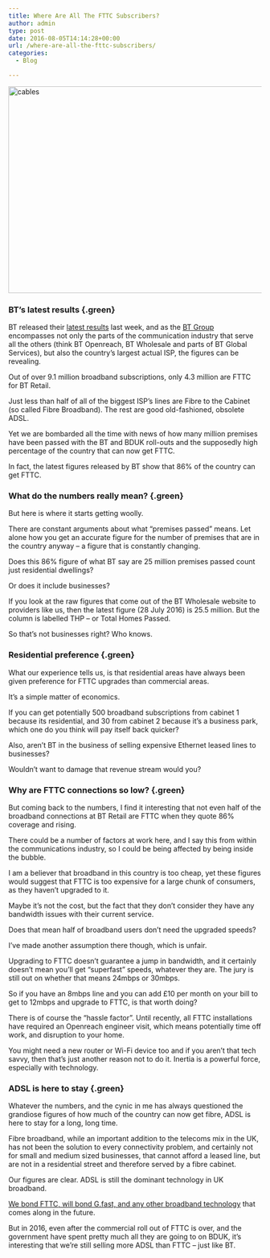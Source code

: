 ```yaml
---
title: Where Are All The FTTC Subscribers?
author: admin
type: post
date: 2016-08-05T14:14:28+00:00
url: /where-are-all-the-fttc-subscribers/
categories:
  - Blog

---
```

<a href="https://evolving.net.uk/wp-content/uploads/2016/08/cables.jpg" rel="attachment wp-att-3764"><img class="alignnone size-full wp-image-3764" src="https://evolving.net.uk/wp-content/uploads/2016/08/cables.jpg" alt="cables" width="890" height="411" srcset="http://evolving-networks.local/wp-content/uploads/2016/08/cables.jpg 890w, http://evolving-networks.local/wp-content/uploads/2016/08/cables-300x139.jpg 300w, http://evolving-networks.local/wp-content/uploads/2016/08/cables-768x355.jpg 768w" sizes="(max-width: 709px) 85vw, (max-width: 909px) 67vw, (max-width: 1362px) 62vw, 840px" /></a>

### BT&#8217;s latest results {.green}

<p class="biggerp">
  BT released their <a href="http://www.ispreview.co.uk/index.php/2016/07/uk-isp-bt-grows-9-12m-broadband-subs-4-26m-superfast-fibre-fttc.html">latest results</a> last week, and as the <a href="http://home.bt.com/">BT Group</a> encompasses not only the parts of the communication industry that serve all the others (think BT Openreach, BT Wholesale and parts of BT Global Services), but also the country’s largest actual ISP, the figures can be revealing.
</p>

<p class="biggerp">
  Out of over 9.1 million broadband subscriptions, only 4.3 million are FTTC for BT Retail.
</p>

<p class="biggerp">
  Just less than half of all of the biggest ISP’s lines are Fibre to the Cabinet (so called Fibre Broadband). The rest are good old-fashioned, obsolete ADSL.
</p>

<p class="biggerp">
  Yet we are bombarded all the time with news of how many million premises have been passed with the BT and BDUK roll-outs and the supposedly high percentage of the country that can now get FTTC.
</p>

<p class="biggerp">
  In fact, the latest figures released by BT show that 86% of the country can get FTTC.
</p>

### What do the numbers really mean? {.green}

<p class="biggerp">
  But here is where it starts getting woolly.
</p>

<p class="biggerp">
  There are constant arguments about what “premises passed” means. Let alone how you get an accurate figure for the number of premises that are in the country anyway – a figure that is constantly changing.
</p>

<p class="biggerp">
  Does this 86% figure of what BT say are 25 million premises passed count just residential dwellings?
</p>

<p class="biggerp">
  Or does it include businesses?
</p>

<p class="biggerp">
  If you look at the raw figures that come out of the BT Wholesale website to providers like us, then the latest figure (28 July 2016) is 25.5 million. But the column is labelled THP – or Total Homes Passed.
</p>

<p class="biggerp">
  So that’s not businesses right? Who knows.
</p>

### Residential preference {.green}

<p class="biggerp">
  What our experience tells us, is that residential areas have always been given preference for FTTC upgrades than commercial areas.
</p>

<p class="biggerp">
  It’s a simple matter of economics.
</p>

<p class="biggerp">
  If you can get potentially 500 broadband subscriptions from cabinet 1 because its residential, and 30 from cabinet 2 because it’s a business park, which one do you think will pay itself back quicker?
</p>

<p class="biggerp">
  Also, aren’t BT in the business of selling expensive Ethernet leased lines to businesses?
</p>

<p class="biggerp">
  Wouldn’t want to damage that revenue stream would you?
</p>

### Why are FTTC connections so low? {.green}

<p class="biggerp">
  But coming back to the numbers, I find it interesting that not even half of the broadband connections at BT Retail are FTTC when they quote 86% coverage and rising.
</p>

<p class="biggerp">
  There could be a number of factors at work here, and I say this from within the communications industry, so I could be being affected by being inside the bubble.
</p>

<p class="biggerp">
  I am a believer that broadband in this country is too cheap, yet these figures would suggest that FTTC is too expensive for a large chunk of consumers, as they haven’t upgraded to it.
</p>

<p class="biggerp">
  Maybe it’s not the cost, but the fact that they don’t consider they have any bandwidth issues with their current service.
</p>

<p class="biggerp">
  Does that mean half of broadband users don’t need the upgraded speeds?
</p>

<p class="biggerp">
  I’ve made another assumption there though, which is unfair.
</p>

<p class="biggerp">
  Upgrading to FTTC doesn’t guarantee a jump in bandwidth, and it certainly doesn’t mean you’ll get “superfast” speeds, whatever they are. The jury is still out on whether that means 24mbps or 30mbps.
</p>

<p class="biggerp">
  So if you have an 8mbps line and you can add £10 per month on your bill to get to 12mbps and upgrade to FTTC, is that worth doing?
</p>

<p class="biggerp">
  There is of course the “hassle factor”. Until recently, all FTTC installations have required an Openreach engineer visit, which means potentially time off work, and disruption to your home.
</p>

<p class="biggerp">
  You might need a new router or Wi-Fi device too and if you aren’t that tech savvy, then that’s just another reason not to do it. Inertia is a powerful force, especially with technology.
</p>

### ADSL is here to stay {.green}

<p class="biggerp">
  Whatever the numbers, and the cynic in me has always questioned the grandiose figures of how much of the country can now get fibre, ADSL is here to stay for a long, long time.
</p>

<p class="biggerp">
  Fibre broadband, while an important addition to the telecoms mix in the UK, has not been the solution to every connectivity problem, and certainly not for small and medium sized businesses, that cannot afford a leased line, but are not in a residential street and therefore served by a fibre cabinet.
</p>

<p class="biggerp">
  Our figures are clear. ADSL is still the dominant technology in UK broadband.
</p>

<p class="biggerp">
  <a href="/we-bond-anything/">We bond FTTC, will bond G.fast, and any other broadband technology</a> that comes along in the future.
</p>

<p class="biggerp">
  But in 2016, even after the commercial roll out of FTTC is over, and the government have spent pretty much all they are going to on BDUK, it’s interesting that we’re still selling more ADSL than FTTC – just like BT.
</p>